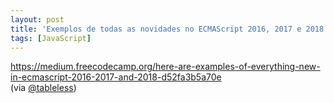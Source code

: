 ```yaml
---
layout: post
title: 'Exemplos de todas as novidades no ECMAScript 2016, 2017 e 2018'
tags: [JavaScript]
---
```


<https://medium.freecodecamp.org/here-are-examples-of-everything-new-in-ecmascript-2016-2017-and-2018-d52fa3b5a70e><br>
(via [@tableless](https://twitter.com/tableless/status/981488899154501632))
